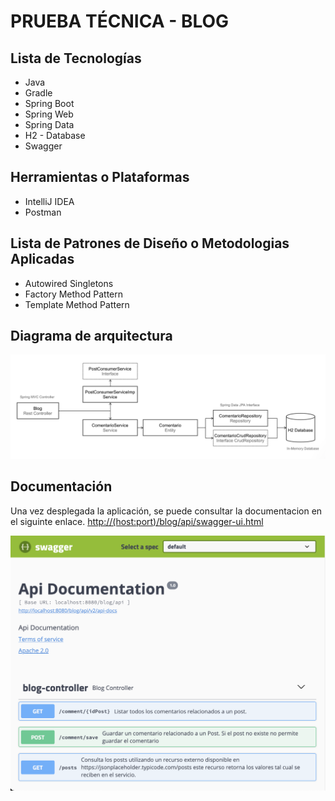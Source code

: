 # PRUEBA TÉCNICA - BLOG 
## Lista de Tecnologías
  * Java 
  * Gradle
  * Spring Boot
  * Spring Web
  * Spring Data
  * H2 - Database
  * Swagger
## Herramientas o Plataformas
  * IntelliJ IDEA
  * Postman
## Lista de Patrones de Diseño o Metodologias Aplicadas
  * Autowired Singletons
  * Factory Method Pattern
  * Template Method Pattern

## Diagrama de arquitectura
![alt text](https://github.com/jonathany23/BlogService/blob/main/src/main/resources/img/diagram.png "Diagrama de arquitectura")

## Documentación
Una vez desplegada la aplicación, se puede consultar la documentacion en el siguinte enlace.
[http://(host:port)/blog/api/swagger-ui.html](http://localhost:8080/blog/api/swagger-ui.html#/blog-controller)


![alt text](https://github.com/jonathany23/BlogService/blob/main/src/main/resources/img/doc_swagger.png "Documentación")